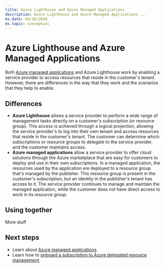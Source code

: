 ```yaml
---
title: Azure Lighthouse and Azure Managed Applications
description: Azure Lighthouse and Azure Managed Applications ... 
ms.date: 04/20/2020
ms.topic: conceptual
---
```


# Azure Lighthouse and Azure Managed Applications

Both [Azure managed applications](../azure-resource-manager/managed-applications/overview.md) and Azure Lighthouse work by enabling a service provider to access resources that reside in the customer's tenant. However, there are differences in the way that they work and the scenarios that they help to enable.

## Differences

- **Azure Lighthouse** allows a service provider to perform a wide range of management tasks directly on a customer's subscription (or resource group). This access is achieved through a logical projection, allowing the service provider's to log into their own tenant and access resources that reside in the customer's tenant. The customer can determine which subscriptions or resource groups to delegate to the service provider, and the customer maintains access.
- **Azure managed applications** allow a service provider to offer cloud solutions through the Azure marketplace that are easy for customers to deploy and use in their own subscriptions. In a managed application, the resources used by the application are deployed to a resource group that's managed by the publisher. This resource group is present in the customer's subscription, but an identity in the publisher's tenant has access to it. The service provider continues to manage and maintain the managed application, while the customer does not have direct access to work in its resource group.

## Using together

More stuff

## Next steps

- Learn about [Azure managed applications](../azure-resource-manager/managed-applications/overview.md).
- Learn how to [onboard a subscription to Azure delegated resource management](../how-to/onboard-customer.md).
